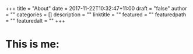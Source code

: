 +++
title = "About"
date = 2017-11-22T10:32:47+11:00
draft = "false"
author = ""
categories = []
description = ""
linktitle = ""
featured = ""
featuredpath = ""
featuredalt = ""
+++

# This is me:
